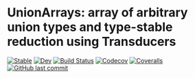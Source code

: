 # UnionArrays: array of arbitrary union types and type-stable reduction using Transducers

[![Stable](https://img.shields.io/badge/docs-stable-blue.svg)](https://tkf.github.io/UnionArrays.jl/stable)
[![Dev](https://img.shields.io/badge/docs-dev-blue.svg)](https://tkf.github.io/UnionArrays.jl/dev)
[![Build Status](https://travis-ci.com/tkf/UnionArrays.jl.svg?branch=master)](https://travis-ci.com/tkf/UnionArrays.jl)
[![Codecov](https://codecov.io/gh/tkf/UnionArrays.jl/branch/master/graph/badge.svg)](https://codecov.io/gh/tkf/UnionArrays.jl)
[![Coveralls](https://coveralls.io/repos/github/tkf/UnionArrays.jl/badge.svg?branch=master)](https://coveralls.io/github/tkf/UnionArrays.jl?branch=master)
[![GitHub last commit](https://img.shields.io/github/last-commit/tkf/UnionArrays.jl.svg?style=social&logo=github)](https://github.com/tkf/UnionArrays.jl)
